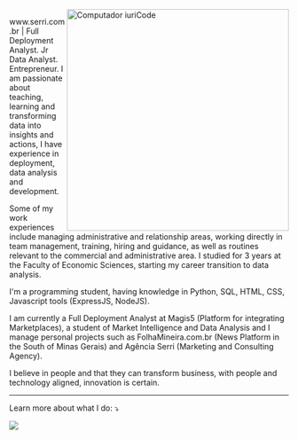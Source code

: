 <img src="https://raw.githubusercontent.com/MicaelliMedeiros/micaellimedeiros/master/image/computer-illustration.png" min-width="400px" max-width="400px" width="400px" align="right" alt="Computador iuriCode">

<p align="left"> 
www.serri.com.br | Full Deployment Analyst. Jr Data Analyst. Entrepreneur. 
I am passionate about teaching, learning and transforming data into insights and actions, I have experience in deployment, data analysis and development.

Some of my work experiences include managing administrative and relationship areas, working directly in team management, training, hiring and guidance, as well as routines relevant to the commercial and administrative area. I studied for 3 years at the Faculty of Economic Sciences, starting my career transition to data analysis.

I'm a programming student, having knowledge in Python, SQL, HTML, CSS, Javascript tools (ExpressJS, NodeJS).

I am currently a Full Deployment Analyst at Magis5 (Platform for integrating Marketplaces), a student of Market Intelligence and Data Analysis and I manage personal projects such as FolhaMineira.com.br (News Platform in the South of Minas Gerais) and Agência Serri (Marketing and Consulting Agency).

I believe in people and that they can transform business, with people and technology aligned, innovation is certain.</p>

--- 

<p align="left">
  
  Learn more about what I do: ⤵️
</p>


<p align="left">
  <a href="https://br.linkedin.com/in/egidioserri" alt="Linkedin">
  <img src="https://img.shields.io/badge/-Linkedin-0e76a8?style=flat-square&logo=Linkedin&logoColor=white&link=https://br.linkedin.com/in/egidioserri" /></a>
